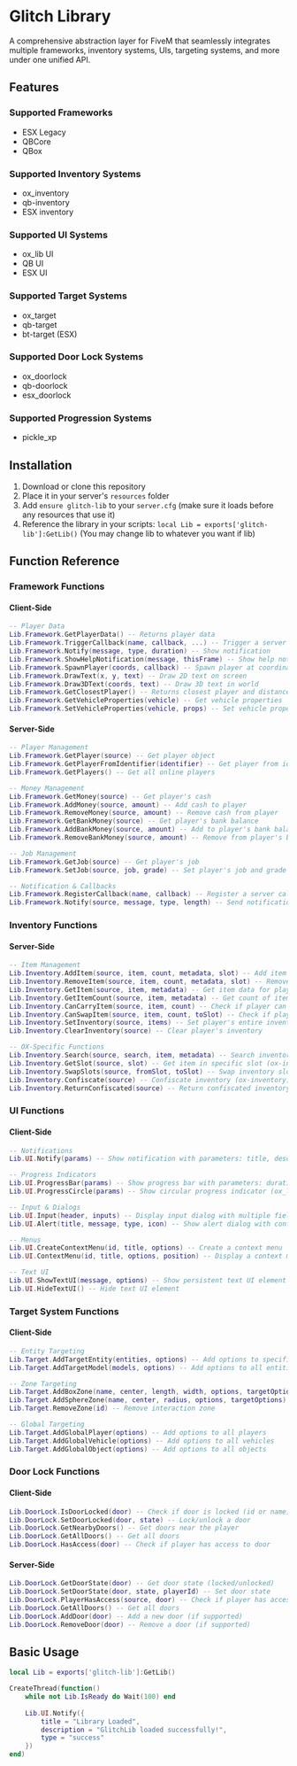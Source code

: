 # Glitch Library

A comprehensive abstraction layer for FiveM that seamlessly integrates multiple frameworks, inventory systems, UIs, targeting systems, and more under one unified API.

## Features

### Supported Frameworks
- ESX Legacy
- QBCore 
- QBox

### Supported Inventory Systems
- ox_inventory
- qb-inventory
- ESX inventory

### Supported UI Systems
- ox_lib UI
- QB UI
- ESX UI

### Supported Target Systems
- ox_target
- qb-target
- bt-target (ESX)

### Supported Door Lock Systems
- ox_doorlock
- qb-doorlock
- esx_doorlock

### Supported Progression Systems
- pickle_xp

## Installation

1. Download or clone this repository
2. Place it in your server's `resources` folder
3. Add `ensure glitch-lib` to your `server.cfg` (make sure it loads before any resources that use it)
4. Reference the library in your scripts: `local Lib = exports['glitch-lib']:GetLib()` (You may change lib to whatever you want if lib)

## Function Reference

### Framework Functions

#### Client-Side
```lua
-- Player Data
Lib.Framework.GetPlayerData() -- Returns player data
Lib.Framework.TriggerCallback(name, callback, ...) -- Trigger a server callback
Lib.Framework.Notify(message, type, duration) -- Show notification
Lib.Framework.ShowHelpNotification(message, thisFrame) -- Show help notification (ESX)
Lib.Framework.SpawnPlayer(coords, callback) -- Spawn player at coordinates
Lib.Framework.DrawText(x, y, text) -- Draw 2D text on screen
Lib.Framework.Draw3DText(coords, text) -- Draw 3D text in world
Lib.Framework.GetClosestPlayer() -- Returns closest player and distance
Lib.Framework.GetVehicleProperties(vehicle) -- Get vehicle properties
Lib.Framework.SetVehicleProperties(vehicle, props) -- Set vehicle properties
```

#### Server-Side
```lua
-- Player Management
Lib.Framework.GetPlayer(source) -- Get player object
Lib.Framework.GetPlayerFromIdentifier(identifier) -- Get player from identifier/citizenid
Lib.Framework.GetPlayers() -- Get all online players

-- Money Management
Lib.Framework.GetMoney(source) -- Get player's cash
Lib.Framework.AddMoney(source, amount) -- Add cash to player
Lib.Framework.RemoveMoney(source, amount) -- Remove cash from player
Lib.Framework.GetBankMoney(source) -- Get player's bank balance
Lib.Framework.AddBankMoney(source, amount) -- Add to player's bank balance
Lib.Framework.RemoveBankMoney(source, amount) -- Remove from player's bank balance

-- Job Management
Lib.Framework.GetJob(source) -- Get player's job
Lib.Framework.SetJob(source, job, grade) -- Set player's job and grade

-- Notification & Callbacks
Lib.Framework.RegisterCallback(name, callback) -- Register a server callback
Lib.Framework.Notify(source, message, type, length) -- Send notification to player
```

### Inventory Functions

#### Server-Side
```lua
-- Item Management
Lib.Inventory.AddItem(source, item, count, metadata, slot) -- Add item to player
Lib.Inventory.RemoveItem(source, item, count, metadata, slot) -- Remove item from player
Lib.Inventory.GetItem(source, item, metadata) -- Get item data for player
Lib.Inventory.GetItemCount(source, item, metadata) -- Get count of item player has
Lib.Inventory.CanCarryItem(source, item, count) -- Check if player can carry item
Lib.Inventory.CanSwapItem(source, item, count, toSlot) -- Check if player can swap item slots
Lib.Inventory.SetInventory(source, items) -- Set player's entire inventory
Lib.Inventory.ClearInventory(source) -- Clear player's inventory

-- OX-Specific Functions
Lib.Inventory.Search(source, search, item, metadata) -- Search inventory (ox-inventory)
Lib.Inventory.GetSlot(source, slot) -- Get item in specific slot (ox-inventory)
Lib.Inventory.SwapSlots(source, fromSlot, toSlot) -- Swap inventory slots (ox-inventory)
Lib.Inventory.Confiscate(source) -- Confiscate inventory (ox-inventory)
Lib.Inventory.ReturnConfiscated(source) -- Return confiscated inventory (ox-inventory)
```

### UI Functions

#### Client-Side
```lua
-- Notifications
Lib.UI.Notify(params) -- Show notification with parameters: title, description, type, duration, etc.

-- Progress Indicators
Lib.UI.ProgressBar(params) -- Show progress bar with parameters: duration, label, anim, prop, etc.
Lib.UI.ProgressCircle(params) -- Show circular progress indicator (ox_lib)

-- Input & Dialogs
Lib.UI.Input(header, inputs) -- Display input dialog with multiple field types
Lib.UI.Alert(title, message, type, icon) -- Show alert dialog with confirm/cancel

-- Menus
Lib.UI.CreateContextMenu(id, title, options) -- Create a context menu
Lib.UI.ContextMenu(id, title, options, position) -- Display a context menu

-- Text UI
Lib.UI.ShowTextUI(message, options) -- Show persistent text UI element
Lib.UI.HideTextUI() -- Hide text UI element
```

### Target System Functions

#### Client-Side
```lua
-- Entity Targeting
Lib.Target.AddTargetEntity(entities, options) -- Add options to specific entities
Lib.Target.AddTargetModel(models, options) -- Add options to all entities of specified models

-- Zone Targeting
Lib.Target.AddBoxZone(name, center, length, width, options, targetOptions) -- Create box interaction zone
Lib.Target.AddSphereZone(name, center, radius, options, targetOptions) -- Create spherical interaction zone
Lib.Target.RemoveZone(id) -- Remove interaction zone

-- Global Targeting
Lib.Target.AddGlobalPlayer(options) -- Add options to all players
Lib.Target.AddGlobalVehicle(options) -- Add options to all vehicles
Lib.Target.AddGlobalObject(options) -- Add options to all objects
```

### Door Lock Functions

#### Client-Side
```lua
Lib.DoorLock.IsDoorLocked(door) -- Check if door is locked (id or name)
Lib.DoorLock.SetDoorLocked(door, state) -- Lock/unlock a door
Lib.DoorLock.GetNearbyDoors() -- Get doors near the player
Lib.DoorLock.GetAllDoors() -- Get all doors
Lib.DoorLock.HasAccess(door) -- Check if player has access to door
```

#### Server-Side
```lua
Lib.DoorLock.GetDoorState(door) -- Get door state (locked/unlocked)
Lib.DoorLock.SetDoorState(door, state, playerId) -- Set door state
Lib.DoorLock.PlayerHasAccess(source, door) -- Check if player has access to door
Lib.DoorLock.GetAllDoors() -- Get all doors
Lib.DoorLock.AddDoor(door) -- Add a new door (if supported)
Lib.DoorLock.RemoveDoor(door) -- Remove a door (if supported)
```

## Basic Usage
```lua
local Lib = exports['glitch-lib']:GetLib()

CreateThread(function()
    while not Lib.IsReady do Wait(100) end
    
    Lib.UI.Notify({
        title = "Library Loaded",
        description = "GlitchLib loaded successfully!",
        type = "success"
    })
end)
```